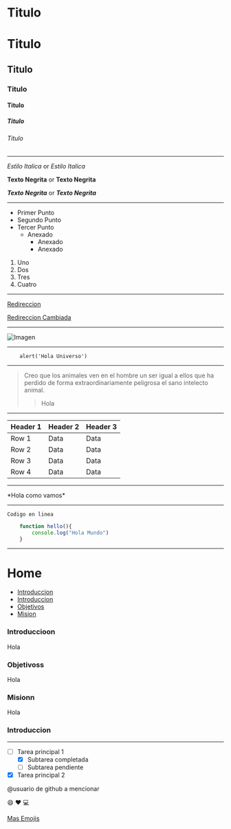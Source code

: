 <!-- Encabezados - 6 tipos -->
# Titulo
Titulo 
===
## Titulo
### Titulo
#### Titulo
##### Titulo
###### Titulo

- - -

<!-- Estilo de Texto -->
<!-- Italica -->
*Estilo Italica* or _Estilo Italica_
<!-- Negrita -->
**Texto Negrita** or __Texto Negrita__
<!-- Combinado -->
***Texto Negrita*** or ___Texto Negrita___

- - -

<!-- Listas -->
<!-- Lista Desordenada -->
- Primer Punto
- Segundo Punto
- Tercer Punto
    - Anexado
        - Anexado
        - Anexado
<!-- Lista Ordenada -->
1. Uno
2. Dos
3. Tres
4. Cuatro

- - - 

<!-- Links -->
[Redireccion](https://www.youtube.com/watch?v=OV5_LQArLa0)

[Redireccion Cambiada](https://www.youtube.com/watch?v=OV5_LQArLa0 "Liverpool")

- - - 

<!-- Imagen -->
![Imagen](https://audiocolor.co/cdn/shop/files/Consola-Xbox-Series-S-1tb-Negro-3-1.jpg?v=1715290675)

- - - 

<!-- Bloques de Codigo -->
~~~
    alert('Hola Universo')
~~~

- - -

<!-- Citas -->
> Creo que los animales ven en el hombre un ser igual a ellos que ha perdido de forma extraordinariamente peligrosa el sano intelecto animal.
>> Hola

- - -

<!-- Tablas -->
| Header 1 | Header 2 | Header 3 |
| -------- | -------- | -------- |
| Row 1    | Data     | Data     |
| Row 2    | Data     | Data     |
| Row 3    | Data     | Data     |
| Row 4    | Data     | Data     |

- - - 

<!-- Escapar md -->
\*Hola como vamos*

- - - 

<!-- Codigo -->
<!-- En linea -->
`Codigo en linea`
<!-- El lenguaje -->
```javascript
    function hello(){
        console.log("Hola Mundo")
    }
```

- - -

<!-- Navegacion -->
# Home
- [Introduccion](#introduccioon)
- [Introduccion](#intro)
- [Objetivos](#objetivoss)
- [Mision](#misionn)

### Introduccioon
Hola

### Objetivoss
Hola

### Misionn
Hola


<h3 id="intro">Introduccion</h3>

- - - 

<!-- EXLUSIVO GITHUB MD -->
<!-- Lista Checklist -->
- [ ] Tarea principal 1
  - [x] Subtarea completada
  - [ ] Subtarea pendiente
- [x] Tarea principal 2
<!-- Mencionar -->
@usuario de github a mencionar
<!-- Emojis -->
:smile:
:heart:
:computer:

[Mas Emojis](https://gist.github.com/rxaviers/7360908 "Emojis GitHub")
